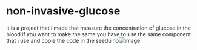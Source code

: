 # non-invasive-glucose
it is a project that i made that measure the concentration of glucose in the blood if you want to make the same you have to use the same component that i use and copie the code in the seeduino![image](https://user-images.githubusercontent.com/91635450/224805842-7d5c7a86-30d3-4d94-92b7-60f4e09e2fcd.jpg)
